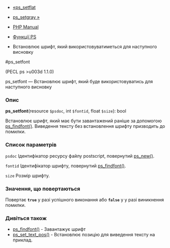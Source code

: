 - [«ps_setflat](function.ps-setflat.md)
- [ps_setgray »](function.ps-setgray.md)

- [PHP Manual](index.md)
- [Функції PS](ref.ps.md)
- Встановлює шрифт, який використовуватиметься для наступного
висновку

#ps_setfont

(PECL ps \>u003d 1.1.0)

ps_setfont — Встановлює шрифт, який буде використовуватись для
наступного висновку

### Опис

**ps_setfont**(resource `$psdoc`, int `$fontid`, float `$size`): bool

Встановлює шрифт, який має бути завантажений раніше за допомогою
[ps_findfont()](function.ps-findfont.md). Виведення тексту без встановлення
шрифту призводить до помилки.

### Список параметрів

`psdoc`
Ідентифікатор ресурсу файлу postscript, повернутий
[ps_new()](function.ps-new.md).

`fontid`
Ідентифікатор шрифту, повернутий
[ps_findfont()](function.ps-findfont.md).

`size`
Розмір шрифту.

### Значення, що повертаються

Повертає **`true`** у разі успішного виконання або **`false`** у
у разі виникнення помилки.

### Дивіться також

- [ps_findfont()](function.ps-findfont.md) - Завантажує шрифт
- [ps_set_text_pos()](function.ps-set-text-pos.md) - Встановлює
позицію для виведення тексту на приклад.
